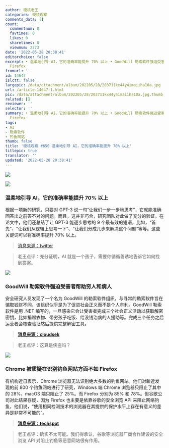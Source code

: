 ```yaml
---
author: 硬核老王
categories: 硬核观察
comments_data: []
count:
  commentnum: 0
  favtimes: 0
  likes: 0
  sharetimes: 0
  viewnum: 2273
date: '2022-05-28 20:38:41'
editorchoice: false
excerpt: • 温柔地引导 AI，它的准确率能提升 70% 以上 • GoodWill 勒索软件强迫受害者帮助穷人和病人 • Chrome 被质疑在识别钓鱼网站方面不如
  Firefox
fromurl: ''
id: 14647
islctt: false
largepic: /data/attachment/album/202205/28/203711kx44y4imaiiha10a.jpg
url: /article-14647-1.html
pic: /data/attachment/album/202205/28/203711kx44y4imaiiha10a.jpg.thumb.jpg
related: []
reviewer: ''
selector: ''
summary: • 温柔地引导 AI，它的准确率能提升 70% 以上 • GoodWill 勒索软件强迫受害者帮助穷人和病人 • Chrome 被质疑在识别钓鱼网站方面不如
  Firefox
tags:
- AI
- 勒索软件
- 钓鱼网站
thumb: false
title: '硬核观察 #650 温柔地引导 AI，它的准确率能提升 70% 以上'
titlepic: true
translator: ''
updated: '2022-05-28 20:38:41'
---
```


![](/data/attachment/album/202205/28/203711kx44y4imaiiha10a.jpg)


![](/data/attachment/album/202205/28/203720o4g82uut2tttut7g.jpg)


### 温柔地引导 AI，它的准确率能提升 70% 以上


根据一项新的研究，只要对 GPT-3 说一句“让我们一步一步地思考”，它就能准确回答出之前答不对的问题。而且，这并非巧合，研究团队对此做了充分的验证。在论文中，他们还总结了让 GPT-3 能逐步思考的 9 个最有效的短语，比如，“首先”、“让我们从逻辑上思考一下”、“让我们分成几步来解决这个问题”等等。这些关键词可以将准确率提升 70% 以上。



> 
> [消息来源：twitter](https://twitter.com/arankomatsuzaki/status/1529278580189908993)
> 
> 
> 



> 
> 老王点评：充分证明，AI 就是一个孩子，需要你循循善诱地告诉它如何找到答案。
> 
> 
> 


![](/data/attachment/album/202205/28/203730xbnu2bbnna5d8dad.jpg)


### GoodWill 勒索软件强迫受害者帮助穷人和病人


安全研究人员发现了一个名为 GoodWill 的勒索软件组织，与寻常的勒索软件旨在骗取钱财不同，该组织似乎是为了促进社会正义而不是个人牟利。GoodWill 勒索软件是用 .NET 编写的，一旦感染它会让受害者完成三个社会正义活动以获取解密密钥，比如捐赠衣物、带穷孩子吃饭、给没钱治病的人援助等。完成三个任务之后运营者会核查验证然后提供完整解密工具。



> 
> **[消息来源：cloudsek](https://cloudsek.com/threatintelligence/goodwill-ransomware-forces-victims-to-donate-to-the-poor-and-provides-financial-assistance-to-patients-in-need/)**
> 
> 
> 



> 
> 老王点评：这算是侠盗吗？
> 
> 
> 


![](/data/attachment/album/202205/28/203745i7bsy7d7d75z59m9.jpg)


### Chrome 被质疑在识别钓鱼网站方面不如 Firefox


有机构近日表示，Chrome 浏览器无法识别绝大多数的钓鱼网站。他们对新近发现的前 800 个钓鱼网站进行了研究，Windows 端 Chrome 浏览器只阻止了其中的 28%，macOS 端只阻止了 25%。而 Firefox 分别为 85% 和 78%。但谷歌公司对此结果存疑，因为 Firefox 也主要是依靠谷歌的安全浏览 API 来阻止网络钓鱼，他们说，“使用相同检测技术的浏览器在其提供的保护水平上存在有意义的差异是非常不可能的”。



> 
> **[消息来源：techspot](https://www.techspot.com/news/94747-study-claims-up-75-percent-phishing-websites-make.html)**
> 
> 
> 



> 
> 老王点评：确实不太可能。我们得承认，谷歌等浏览器厂商合作建设的安全浏览 API 对阻止钓鱼等恶意网站很有作用。
> 
> 
>